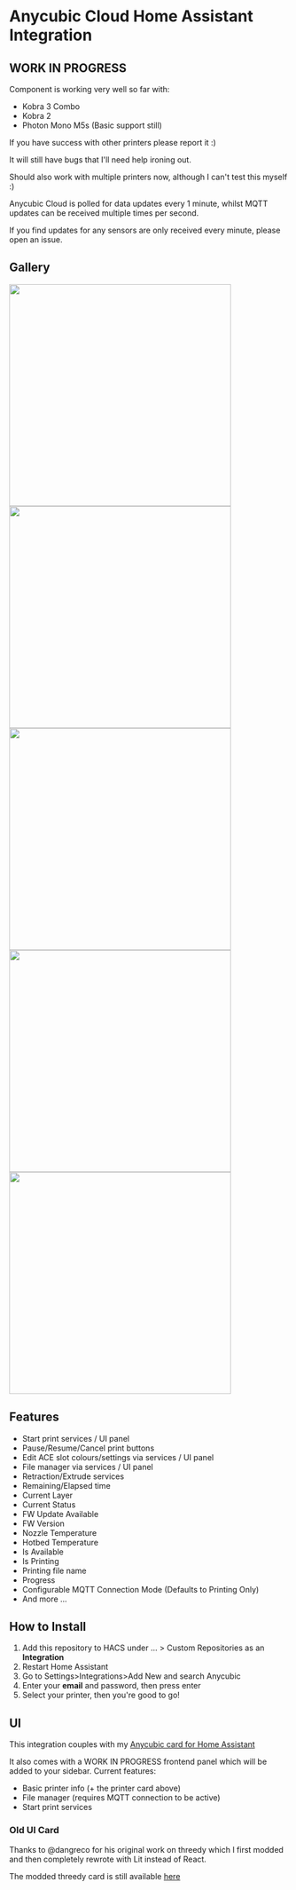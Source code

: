 # Anycubic Cloud Home Assistant Integration

## WORK IN PROGRESS 

Component is working very well so far with:
- Kobra 3 Combo
- Kobra 2
- Photon Mono M5s (Basic support still)

If you have success with other printers please report it :)

It will still have bugs that I'll need help ironing out.

Should also work with multiple printers now, although I can't test this myself :)

Anycubic Cloud is polled for data updates every 1 minute, whilst MQTT updates can be received multiple times per second.

If you find updates for any sensors are only received every minute, please open an issue.


## Gallery


<img width="400" alt="" src="https://raw.githubusercontent.com/WaresWichall/hass-anycubic_cloud/master/screenshots/kobra2-1.png">
<img width="400" alt="" src="https://raw.githubusercontent.com/WaresWichall/hass-anycubic_cloud/master/screenshots/kobra2-2.png">
<img width="400" alt="" src="https://raw.githubusercontent.com/WaresWichall/hass-anycubic_cloud/master/screenshots/kobra3-1.png">
<img width="400" alt="" src="https://raw.githubusercontent.com/WaresWichall/hass-anycubic_cloud/master/screenshots/kobra3-print.png">
<img width="400" alt="" src="https://raw.githubusercontent.com/WaresWichall/hass-anycubic_cloud/master/screenshots/anycubic-ace-ui.gif">





## Features

- Start print services / UI panel
- Pause/Resume/Cancel print buttons
- Edit ACE slot colours/settings via services / UI panel
- File manager via services / UI panel
- Retraction/Extrude services
- Remaining/Elapsed time
- Current Layer
- Current Status
- FW Update Available
- FW Version
- Nozzle Temperature
- Hotbed Temperature
- Is Available
- Is Printing
- Printing file name
- Progress
- Configurable MQTT Connection Mode (Defaults to Printing Only)
- And more ...

## How to Install

1. Add this repository to HACS under ... > Custom Repositories as an **Integration**
2. Restart Home Assistant
3. Go to Settings>Integrations>Add New and search Anycubic
4. Enter your **email** and password, then press enter
5. Select your printer, then you're good to go!


## UI

This integration couples with my [Anycubic card for Home Assistant](https://github.com/WaresWichall/hass-anycubic_card)

It also comes with a WORK IN PROGRESS frontend panel which will be added to your sidebar.
Current features:
- Basic printer info (+ the printer card above)
- File manager (requires MQTT connection to be active)
- Start print services

### Old UI Card

Thanks to @dangreco for his original work on threedy which I first modded and then completely rewrote with Lit instead of React.

The modded threedy card is still available [here](https://github.com/WaresWichall/hass-threedy_anycubic_card)
